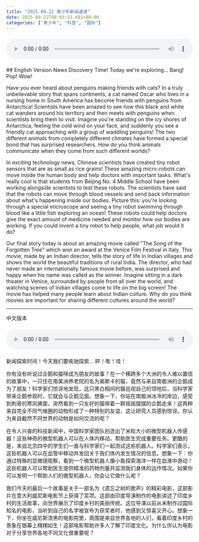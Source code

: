 ```yaml
---
title: "2025.09.22 青少年新闻速递"
date: 2025-09-22T08:03:53.691+08:00
categories: ["青少年", "科普", "国际"]
---
```

<audio controls style="width: 100%; max-width: 900px; margin: 1.5em 0; display: block;">
<source src="/mp3/teen_news/20250922.en.wav" type="audio/wav">
</audio>
## English Version
News Discovery Time! Today we're exploring...
Bang! Pop! Wow!

Have you ever heard about penguins making friends with cats? In a truly unbelievable story that spans continents, a cat named Oscar who lives in a nursing home in South America has become friends with penguins from Antarctica! Scientists have been amazed to see how this black and white cat wanders around his territory and then meets with penguins when scientists bring them to visit. Imagine you're standing on the icy shores of Antarctica, feeling the cold wind on your face, and suddenly you see a friendly cat approaching with a group of waddling penguins! The two different animals from completely different climates have formed a special bond that has surprised researchers. How do you think animals communicate when they come from such different worlds?

In exciting technology news, Chinese scientists have created tiny robot sensors that are as small as rice grains! These amazing micro-robots can move inside the human body and help doctors with important tasks. What's really cool is that students from Beijing No. 4 Middle School have been working alongside scientists to test these robots. The scientists have said that the robots can move through blood vessels and send back information about what's happening inside our bodies. Picture this: you're looking through a special microscope and seeing a tiny robot swimming through blood like a little fish exploring an ocean! These robots could help doctors give the exact amount of medicine needed and monitor how our bodies are working. If you could invent a tiny robot to help people, what job would it do?

Our final story today is about an amazing movie called "The Song of the Forgotten Tree" which won an award at the Venice Film Festival in Italy. This movie, made by an Indian director, tells the story of life in Indian villages and shows the world the beautiful traditions of rural India. The director, who had never made an internationally famous movie before, was surprised and happy when his name was called as the winner. Imagine sitting in a dark theater in Venice, surrounded by people from all over the world, and watching scenes of Indian villages come to life on the big screen! The movie has helped many people learn about Indian culture. Why do you think movies are important for sharing different cultures around the world?

---
中文版本
<audio controls style="width: 100%; max-width: 900px; margin: 1.5em 0; display: block;">
    <source src="/mp3/teen_news/20250922.cn.wav"
  type="audio/wav">
  </audio>
新闻探索时间！今天我们要疾驰探索...
砰！嘭！哇！

你有没有听说过企鹅和猫咪成为朋友的故事？在一个横跨多个大洲的令人难以置信的故事中，一只住在南美洲养老院的名为奥斯卡的猫，竟然与来自南极洲的企鹅成为了朋友！科学家们惊讶地发现，这只黑白相间的猫巡视自己的领地后，当科学家带来企鹅参观时，它就会与企鹅见面。想象一下，你站在南极洲冰冷的岸边，感受到刺骨的寒风拂面，突然看到一只友好的猫带着一群摇摇摆摆的企鹅走来！这两种来自完全不同气候圈的动物形成了一种特别的友谊，这让研究人员感到惊讶。你认为来自截然不同世界的动物是如何交流的呢？

在令人兴奋的科技新闻中，中国科学家团队创造出了米粒大小的微型机器人传感器！这些神奇的微型机器人可以在人体内移动，帮助医生完成重要任务。更酷的是，来自北京四中的学生们一直与科学家们一起测试这些机器人。科学家们表示，这些机器人可以在血管中移动并发回关于我们体内发生情况的信息。想象一下：你通过特殊的显微镜观察，看到一个微型机器人像小鱼探索海洋一样在血液中游动！这些机器人可以帮助医生提供精准的药物剂量并监测我们身体的运作情况。如果你可以发明一个帮助人们的微型机器人，你会让它做什么呢？

我们今天的最后一个故事是关于一部名为《遗忘之树的歌声》的精彩电影，这部影片在意大利威尼斯电影节上获得了奖项。这部由印度导演制作的电影讲述了印度乡村的生活故事，向世界展示了印度乡村的美丽传统。这位导演以前从未制作过国际知名的电影，当听到自己的名字被宣布为获奖者时，他感到又惊喜又开心。想象一下，你坐在威尼斯漆黑的电影院里，周围是来自世界各地的人们，看着印度乡村的景象在银幕上栩栩如生！这部电影帮助许多人了解了印度文化。为什么你认为电影对于分享世界各地不同文化很重要呢？